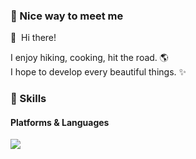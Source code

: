 ### 🤞 Nice way to meet me

<p>
  👋&nbsp; Hi there! 
  
</p>

I enjoy hiking, cooking, hit the road. 🌎 <br>
I hope to develop every beautiful things. ✨

### 💪 Skills
#### Platforms & Languages

<p>
  <img src="https://img.shields.io/badge/Java-007396?style=flat-square&logo=Java&logoColor=white"/>
</p>
